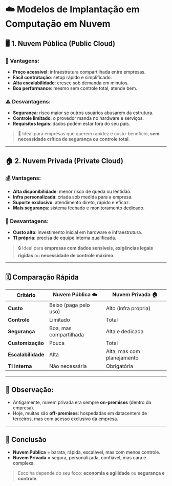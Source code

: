 # &#x2601;&#xFE0F; Modelos de Implantação em Computação em Nuvem

## &#x1F5A5;&#xFE0F; 1. Nuvem Pública (Public Cloud)

### &#x1F4B8; Vantagens:
- **Preço acessível**: infraestrutura compartilhada entre empresas.
- **Fácil contratação**: setup rápido e simplificado.
- **Alta escalabilidade**: cresce sob demanda em minutos.
- **Boa performance**: mesmo sem controle total, atende bem.

### &#x26A0;&#xFE0F; Desvantagens:
- **Segurança**: risco maior se outros usuários abusarem da estrutura.
- **Controle limitado**: o provedor manda no hardware e serviços.
- **Requisitos legais**: dados podem estar fora do seu país.

> &#x1F91D; Ideal para empresas que querem rapidez e custo-benefício, **sem necessidade crítica de segurança ou controle total**.

---

## &#x1F3E0; 2. Nuvem Privada (Private Cloud)

### &#x1F4B0; Vantagens:
- **Alta disponibilidade**: menor risco de queda ou lentidão.
- **Infra personalizada**: criada sob medida para a empresa.
- **Suporte exclusivo**: atendimento direto, rápido e eficaz.
- **Mais segurança**: sistema fechado e monitoramento dedicado.

### &#x1F6AB; Desvantagens:
- **Custo alto**: investimento inicial em hardware e infraestrutura.
- **TI própria**: precisa de equipe interna qualificada.

> &#x1F512; Ideal para **empresas com dados sensíveis, exigências legais rígidas** ou **necessidade de controle máximo**.

---

## &#x1F5D3;&#xFE0F; Comparação Rápida

| Critério           | Nuvem Pública ☁️            | Nuvem Privada 🏠           |
|--------------------|-----------------------------|----------------------------|
| **Custo**          | Baixo (paga pelo uso)        | Alto (infra própria)       |
| **Controle**       | Limitado                     | Total                      |
| **Segurança**      | Boa, mas compartilhada       | Alta e dedicada            |
| **Customização**   | Pouca                        | Total                      |
| **Escalabilidade** | Alta                         | Alta, mas com planejamento |
| **TI interna**     | Não necessária               | Obrigatória                |

---

## &#x1F4AC; Observação:

- Antigamente, nuvem privada era sempre **on-premises** (dentro da empresa).
- Hoje, muitas são **off-premises**: hospedadas em datacenters de terceiros, mas com acesso exclusivo da empresa.

---

## &#x1F4DD; Conclusão

- **Nuvem Pública** = barata, rápida, escalável, mas com menos controle.
- **Nuvem Privada** = segura, personalizada, confiável, mas cara e complexa.

> Escolha depende do seu foco: **economia e agilidade** ou **segurança e controle**.

